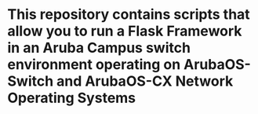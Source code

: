 # This repository contains scripts that allow you to run a Flask Framework in an Aruba Campus switch environment operating on ArubaOS-Switch and ArubaOS-CX Network Operating Systems